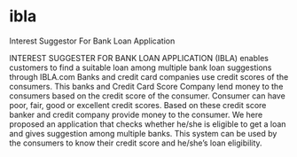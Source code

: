 # ibla
Interest Suggestor For Bank Loan Application

INTEREST SUGGESTER FOR BANK LOAN APPLICATION (IBLA) enables customers to find a suitable loan among multiple bank loan suggestions through IBLA.com
Banks and credit card companies use credit scores of the consumers. This banks and Credit Card Score Company lend money to the consumers based on the credit score of the consumer. Consumer can have poor, fair, good or excellent credit scores. Based on these credit score banker and credit company provide money to the consumer. We here proposed an application that checks whether he/she is eligible to get a loan and gives suggestion among multiple banks. This system can be used by the consumers to know their credit score and he/she’s loan eligibility. 
